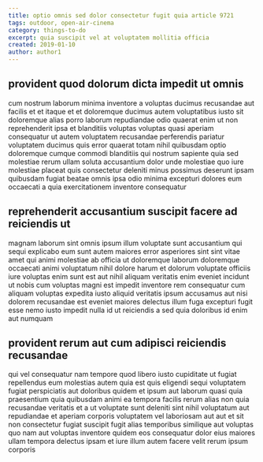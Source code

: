 ```yaml
---
title: optio omnis sed dolor consectetur fugit quia article 9721
tags: outdoor, open-air-cinema
category: things-to-do
excerpt: quia suscipit vel at voluptatem mollitia officia
created: 2019-01-10
author: author1
---
```


## provident quod dolorum dicta impedit ut omnis

cum nostrum laborum minima inventore a voluptas ducimus recusandae aut facilis et et itaque et et doloremque ducimus autem voluptatibus iusto sit doloremque alias porro laborum repudiandae odio quaerat enim ut non reprehenderit ipsa et blanditiis voluptas voluptas quasi aperiam consequatur ut autem voluptatem recusandae perferendis pariatur voluptatem ducimus quis error quaerat totam nihil quibusdam optio doloremque cumque commodi blanditiis qui nostrum sapiente quia sed molestiae rerum ullam soluta accusantium dolor unde molestiae quo iure molestiae placeat quis consectetur deleniti minus possimus deserunt ipsam quibusdam fugiat beatae omnis ipsa odio minima excepturi dolores eum occaecati a quia exercitationem inventore consequatur

## reprehenderit accusantium suscipit facere ad reiciendis ut

magnam laborum sint omnis ipsum illum voluptate sunt accusantium qui sequi explicabo eum sunt autem maiores error asperiores sint sint vitae amet qui animi molestiae ab officia ut doloremque laborum doloremque occaecati animi voluptatum nihil dolore harum et dolorum voluptate officiis iure voluptas enim sunt est aut nihil aliquam veritatis enim eveniet incidunt ut nobis cum voluptas magni est impedit inventore rem consequatur cum aliquam voluptas expedita iusto aliquid veritatis ipsum accusamus aut nisi dolorem recusandae est eveniet maiores delectus illum fuga excepturi fugit esse nemo iusto impedit nulla id ut reiciendis a sed quia doloribus id enim aut numquam

## provident rerum aut cum adipisci reiciendis recusandae

qui vel consequatur nam tempore quod libero iusto cupiditate ut fugiat repellendus eum molestias autem quia est quis eligendi sequi voluptatem fugiat perspiciatis aut doloribus quidem et ipsum aut laborum quasi quia praesentium quia quibusdam animi ea tempora facilis rerum alias non quia recusandae veritatis et a ut voluptate sunt deleniti sint nihil voluptatum aut repudiandae et aperiam corporis voluptatem vel laboriosam aut aut et sit non consectetur fugiat suscipit fugit alias temporibus similique aut voluptas quo nam aut voluptas inventore quidem eos consequatur dolor eius maiores ullam tempora delectus ipsam et iure illum autem facere velit rerum ipsum corporis
